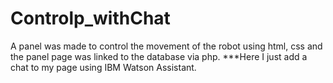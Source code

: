 # Controlp_withChat 
A panel was made to control the movement of the robot using html, css and the panel page was linked to the database via php.
***Here I just add a chat to my page using IBM Watson Assistant.
